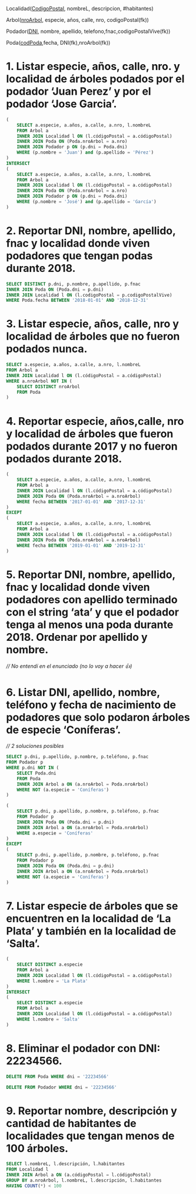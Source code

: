 Localidad(<ins>CodigoPostal</ins>, nombreL, descripcion, #habitantes)

Arbol(<ins>nroArbol</ins>, especie, años, calle, nro, codigoPostal(fk))

Podador(<ins>DNI</ins>, nombre, apellido, telefono,fnac,codigoPostalVive(fk))

Poda(<ins>codPoda</ins>,fecha, DNI(fk),nroArbol(fk))

# 1. Listar especie, años, calle, nro. y localidad de árboles podados por el podador ‘Juan Perez’ y por el podador ‘Jose Garcia’.

```sql
(
    SELECT a.especie, a.años, a.calle, a.nro, l.nombreL
    FROM Arbol a
    INNER JOIN Localidad l ON (l.códigoPostal = a.códigoPostal)
    INNER JOIN Poda ON (Poda.nroArbol = a.nro)
    INNER JOIN Podador p ON (p.dni = Poda.dni)
    WHERE (p.nombre = 'Juan') and (p.apellido = 'Pérez')
)
INTERSECT
(
    SELECT a.especie, a.años, a.calle, a.nro, l.nombreL
    FROM Arbol a
    INNER JOIN Localidad l ON (l.códigoPostal = a.códigoPostal)
    INNER JOIN Poda ON (Poda.nroArbol = a.nro)
    INNER JOIN Podador p ON (p.dni = Poda.dni)
    WHERE (p.nombre = 'José') and (p.apellido = 'García')
)
```

# 2. Reportar DNI, nombre, apellido, fnac y localidad donde viven podadores que tengan podas durante 2018.

```sql
SELECT DISTINCT p.dni, p.nombre, p.apellido, p.fnac
INNER JOIN Poda ON (Poda.dni = p.dni)
INNER JOIN Localidad l ON (l.codigoPostal = p.codigoPostalVive)
WHERE Poda.fecha BETWEEN '2018-01-01' AND '2018-12-31'
```

# 3. Listar especie, años, calle, nro y localidad de árboles que no fueron podados nunca.

```sql
SELECT a.especie, a.años, a.calle, a.nro, l.nombreL
FROM Arbol a
INNER JOIN Localidad l ON (l.códigoPostal = a.códigoPostal)
WHERE a.nroArbol NOT IN (
    SELECT DISTINCT nroArbol
    FROM Poda
)
```

# 4. Reportar especie, años,calle, nro y localidad de árboles que fueron podados durante 2017 y no fueron podados durante 2018.

```sql
(
    SELECT a.especie, a.años, a.calle, a.nro, l.nombreL
    FROM Arbol a
    INNER JOIN Localidad l ON (l.códigoPostal = a.códigoPostal)
    INNER JOIN Poda ON (Poda.nroArbol = a.nroArbol)
    WHERE fecha BETWEEN '2017-01-01' AND '2017-12-31'
)
EXCEPT
(
    SELECT a.especie, a.años, a.calle, a.nro, l.nombreL
    FROM Arbol a
    INNER JOIN Localidad l ON (l.códigoPostal = a.códigoPostal)
    INNER JOIN Poda ON (Poda.nroArbol = a.nroArbol)
    WHERE fecha BETWEEN '2019-01-01' AND '2019-12-31'
)
```

# 5. Reportar DNI, nombre, apellido, fnac y localidad donde viven podadores con apellido terminado con el string ‘ata’ y que el podador tenga al menos una poda durante 2018. Ordenar por apellido y nombre.

*// No entendí en el enunciado (no lo voy a hacer 👍)*

# 6. Listar DNI, apellido, nombre, teléfono y fecha de nacimiento de podadores que solo podaron árboles de especie ‘Coníferas’.

*// 2 soluciones posibles*

```sql
SELECT p.dni, p.apellido, p.nombre, p.teléfono, p.fnac
FROM Podador p
WHERE p.dni NOT IN (
    SELECT Poda.dni
    FROM Poda
    INNER JOIN Arbol a ON (a.nroArbol = Poda.nroArbol)
    WHERE NOT (a.especie = 'Coníferas')
)
```

```sql
(
    SELECT p.dni, p.apellido, p.nombre, p.teléfono, p.fnac
    FROM Podador p
    INNER JOIN Poda ON (Poda.dni = p.dni)
    INNER JOIN Arbol a ON (a.nroArbol = Poda.nroArbol)
    WHERE a.especie = 'Coníferas'
)
EXCEPT
(
    SELECT p.dni, p.apellido, p.nombre, p.teléfono, p.fnac
    FROM Podador p
    INNER JOIN Poda ON (Poda.dni = p.dni)
    INNER JOIN Arbol a ON (a.nroArbol = Poda.nroArbol)
    WHERE NOT (a.especie = 'Coníferas')
)
```

# 7. Listar especie de árboles que se encuentren en la localidad de ‘La Plata’ y también en la localidad de ‘Salta’.

```sql
(
    SELECT DISTINCT a.especie
    FROM Arbol a
    INNER JOIN Localidad l ON (l.códigoPostal = a.códigoPostal)
    WHERE l.nombre = 'La Plata'
)
INTERSECT
(
    SELECT DISTINCT a.especie
    FROM Arbol a
    INNER JOIN Localidad l ON (l.códigoPostal = a.códigoPostal)
    WHERE l.nombre = 'Salta'
)
```

# 8. Eliminar el podador con DNI: 22234566.

```sql
DELETE FROM Poda WHERE dni = '22234566'

DELETE FROM Podador WHERE dni = '22234566'
```

# 9. Reportar nombre, descripción y cantidad de habitantes de localidades que tengan menos de 100 árboles.

```sql
SELECT l.nombreL, l.descripción, l.habitantes
FROM Localidad l
INNER JOIN Arbol a ON (a.códigoPostal = l.códigoPostal)
GROUP BY a.nroArbol, l.nombreL, l.descripción, l.habitantes
HAVING COUNT(*) < 100
```
